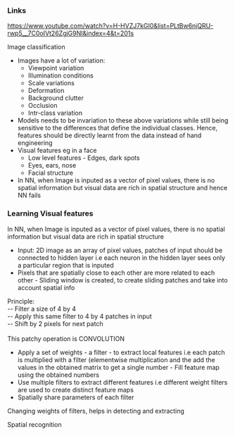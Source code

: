 ### Links
https://www.youtube.com/watch?v=H-HVZJ7kGI0&list=PLtBw6njQRU-rwp5__7C0oIVt26ZgjG9NI&index=4&t=201s <br/>



Image classification

* Images have a lot of variation: 
  * Viewpoint variation
  * Illumination conditions
  * Scale variations
  * Deformation
  * Background clutter
  * Occlusion
  * Intr-class variation
* Models needs to be invariation to these above variations while still being sensitive to the differences that define the individual classes. Hence, features should be directly learnt from the data instead of hand engineering
* Visual features eg in a face
  * Low level features - Edges, dark spots
  * Eyes, ears, nose
  * Facial structure
* In NN, when Image is inputed as a vector of pixel values, there is no spatial information but visual data are rich in spatial structure and hence NN fails 

### Learning Visual features
In NN, when Image is inputed as a vector of pixel values, there is no spatial information but visual data are rich in spatial structure 
* Input: 2D image as an array of pixel values, patches of input should be connected to hidden layer i.e each neuron in the hidden layer sees only a particular region that is inputed
* Pixels that are spatially close to each other are more related to each other - Sliding window is created, to create sliding patches and take into account spatial info <br/>

Principle:  <br/>
-- Filter a size of 4 by 4 <br/>
-- Apply this same filter to 4 by 4 patches in input <br/>
-- Shift by 2 pixels for next patch <br/>
<br/>
This patchy operation is CONVOLUTION <br/>
* Apply a set of weights - a filter - to extract local features i.e each patch is multiplied with a filter (elementwise multiplication and the add the values in the obtained matrix to get a single number - Fill feature map using the obtained numbers
* Use multiple filters to extract different features i.e different weight filters are used to create distinct feature maps
* Spatially share parameters of each filter

Changing weights of filters, helps in detecting and extracting 




Spatial recognition







